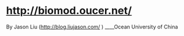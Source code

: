 http://biomod.oucer.net/
====================
By Jason Liu (http://blog.liujason.com/ ) ____Ocean University of China

